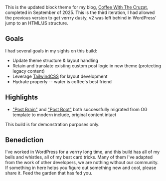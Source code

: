 This is the updated block theme for my blog, [Coffee With The Cruzat](https://coffeewith.thecruzat.com), completed in September of 2025. This is the third iteration, I had allowed the previous version to get verrry dusty, v2 was left behind in WordPress' jump to an HTML/JS structure.

## Goals

I had several goals in my sights on this build:

- Update theme structure & layout handling
- Retain and translate existing custom post logic in new theme (protecting legacy content)
- Leverage [TailwindCSS](https://tailwindcss.com) for layout development
- Hydrate properly -- water is coffee's best friend

## Highlights

- ["Post Brain"](https://github.com/TheCruzat/CWTC3/blob/main/patterns/post-brain.php) and ["Post Boot"](https://github.com/TheCruzat/CWTC3/blob/main/patterns/post-boot.php) both successfully migrated from OG template to modern include, original content intact

This build is for demonstration purposes only.

## Benediction

I've worked in WordPress for a verrry long time, and this build has all of my bells and whistles, all of my best card tricks. Many of them I've adapted from the work of other developers, we are nothing without our community. If something in here helps you figure out something new and cool, please share it. Feed the garden that has fed you.
